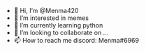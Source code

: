 - 👋 Hi, I’m @Menma420
- 👀 I’m interested in memes
- 🌱 I’m currently learning python
- 💞️ I’m looking to collaborate on ...
- 📫 How to reach me discord: Menma#6969

<!---
Menma420/Menma420 is a ✨ special ✨ repository because its `README.md` (this file) appears on your GitHub profile.
You can click the Preview link to take a look at your changes.
--->
